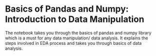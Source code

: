 # Basics of Pandas and Numpy: Introduction to Data Manipulation
The notebook takes you through the basics of pandas and numpy library which is a must for any data manipulation/ data analysis. It explains the steps involved in EDA process 
and takes you through basics of data analysis.
